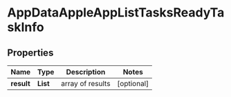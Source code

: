 # AppDataAppleAppListTasksReadyTaskInfo


## Properties

| Name | Type | Description | Notes |
|------------ | ------------- | ------------- | -------------|
**result** | **List<AppDataAppleAppListTasksReadyResultInfo>** | array of results |[optional]|